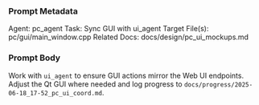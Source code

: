 ### Prompt Metadata
Agent: pc_agent
Task: Sync GUI with ui_agent
Target File(s): pc/gui/main_window.cpp
Related Docs: docs/design/pc_ui_mockups.md

### Prompt Body
Work with `ui_agent` to ensure GUI actions mirror the Web UI endpoints. Adjust
the Qt GUI where needed and log progress to
`docs/progress/2025-06-18_17-52_pc_ui_coord.md`.
